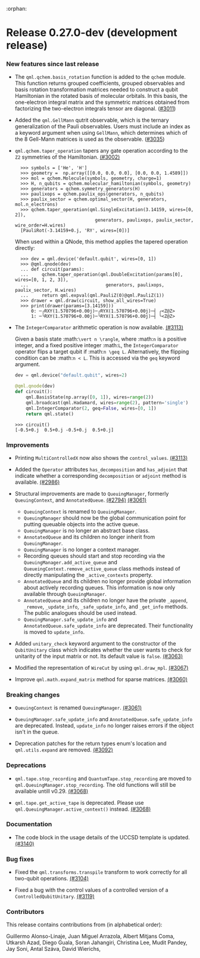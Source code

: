:orphan:

# Release 0.27.0-dev (development release)

<h3>New features since last release</h3>

* The `qml.qchem.basis_rotation` function is added to the `qchem` module. This function returns
  grouped coefficients, grouped observables and basis rotation transformation matrices needed to
  construct a qubit Hamiltonian in the rotated basis of molecular orbitals. In this basis, the
  one-electron integral matrix and the symmetric matrices obtained from factorizing the two-electron
  integrals tensor are diagonal.
  ([#3011](https://github.com/PennyLaneAI/pennylane/pull/3011))

* Added the `qml.GellMann` qutrit observable, which is the ternary generalization of the Pauli observables. Users must include an index as a
keyword argument when using `GellMann`, which determines which of the 8 Gell-Mann matrices is used as the observable.
  ([#3035](https://github.com/PennyLaneAI/pennylane/pull/3035))

* `qml.qchem.taper_operation` tapers any gate operation according to the `Z2`
  symmetries of the Hamiltonian.
  [(#3002)](https://github.com/PennyLaneAI/pennylane/pull/3002)

  ```pycon
    >>> symbols = ['He', 'H']
    >>> geometry =  np.array([[0.0, 0.0, 0.0], [0.0, 0.0, 1.4589]])
    >>> mol = qchem.Molecule(symbols, geometry, charge=1)
    >>> H, n_qubits = qchem.molecular_hamiltonian(symbols, geometry)
    >>> generators = qchem.symmetry_generators(H)
    >>> paulixops = qchem.paulix_ops(generators, n_qubits)
    >>> paulix_sector = qchem.optimal_sector(H, generators, mol.n_electrons)
    >>> qchem.taper_operation(qml.SingleExcitation(3.14159, wires=[0, 2]),
                                generators, paulixops, paulix_sector, wire_order=H.wires)
    [PauliRot(-3.14159+0.j, 'RY', wires=[0])]
    ```

  When used within a QNode, this method applies the tapered operation directly:

  ```pycon
    >>> dev = qml.device('default.qubit', wires=[0, 1])
    >>> @qml.qnode(dev)
    ... def circuit(params):
    ...     qchem.taper_operation(qml.DoubleExcitation(params[0], wires=[0, 1, 2, 3]),
    ...                             generators, paulixops, paulix_sector, H.wires)
    ...     return qml.expval(qml.PauliZ(0)@qml.PauliZ(1))
    >>> drawer = qml.draw(circuit, show_all_wires=True)
    >>> print(drawer(params=[3.14159]))
        0: ─╭RXY(1.570796+0.00j)─╭RYX(1.570796+0.00j)─┤ ╭<Z@Z>
        1: ─╰RXY(1.570796+0.00j)─╰RYX(1.570796+0.00j)─┤ ╰<Z@Z>
  ```

* The `IntegerComparator` arithmetic operation is now available.
[(#3113)](https://github.com/PennyLaneAI/pennylane/pull/3113)

  Given a basis state :math:`\vert n \rangle`, where :math:`n` is a positive integer, and a fixed positive
  integer :math:`L`, the `IntegerComparator` operator flips a target qubit if :math:`n \geq L`. 
  Alternatively, the flipping condition can be :math:`n < L`. This is accessed via the `geq` keyword
  argument.

  ```python
  dev = qml.device("default.qubit", wires=2)

  @qml.qnode(dev)
  def circuit():
      qml.BasisState(np.array([0, 1]), wires=range(2))
      qml.broadcast(qml.Hadamard, wires=range(2), pattern='single')
      qml.IntegerComparator(2, geq=False, wires=[0, 1])
      return qml.state()
  ```

  ```pycon
  >>> circuit()
  [-0.5+0.j  0.5+0.j -0.5+0.j  0.5+0.j]
  ```

<h3>Improvements</h3>

* Printing `MultiControlledX` now also shows the `control_values`.
[(#3113)](https://github.com/PennyLaneAI/pennylane/pull/3113)

* Added the `Operator` attributes `has_decomposition` and `has_adjoint` that indicate
  whether a corresponding `decomposition` or `adjoint` method is available.
  [(#2986)](https://github.com/PennyLaneAI/pennylane/pull/2986)

* Structural improvements are made to `QueuingManager`, formerly `QueuingContext`, and `AnnotatedQueue`.
  [(#2794)](https://github.com/PennyLaneAI/pennylane/pull/2794)
  [(#3061)](https://github.com/PennyLaneAI/pennylane/pull/3061)

   - `QueuingContext` is renamed to `QueuingManager`.
   - `QueuingManager` should now be the global communication point for putting queuable objects into the active queue.
   - `QueuingManager` is no longer an abstract base class.
   - `AnnotatedQueue` and its children no longer inherit from `QueuingManager`.
   - `QueuingManager` is no longer a context manager.
   -  Recording queues should start and stop recording via the `QueuingManager.add_active_queue` and 
     `QueueingContext.remove_active_queue` class methods instead of directly manipulating the `_active_contexts` property.
   - `AnnotatedQueue` and its children no longer provide global information about actively recording queues. This information
      is now only available through `QueuingManager`.
   - `AnnotatedQueue` and its children no longer have the private `_append`, `_remove`, `_update_info`, `_safe_update_info`,
      and `_get_info` methods. The public analogues should be used instead.
   - `QueuingManager.safe_update_info` and `AnnotatedQueue.safe_update_info` are deprecated.  Their functionality is moved to
      `update_info`.

* Added `unitary_check` keyword argument to the constructor of the `QubitUnitary` class which
  indicates whether the user wants to check for unitarity of the input matrix or not. Its default
  value is `false`.
  [(#3063)](https://github.com/PennyLaneAI/pennylane/pull/3063)
   
* Modified the representation of `WireCut` by using `qml.draw_mpl`.
  [(#3067)](https://github.com/PennyLaneAI/pennylane/pull/3067)

* Improve `qml.math.expand_matrix` method for sparse matrices.
  [(#3060)](https://github.com/PennyLaneAI/pennylane/pull/3060)

<h3>Breaking changes</h3>

 * `QueuingContext` is renamed `QueuingManager`.
  [(#3061)](https://github.com/PennyLaneAI/pennylane/pull/3061)

 * `QueuingManager.safe_update_info` and `AnnotatedQueue.safe_update_info` are deprecated. Instead, `update_info` no longer raises errors
   if the object isn't in the queue.

 * Deprecation patches for the return types enum's location and `qml.utils.expand` are removed.
   [(#3092)](https://github.com/PennyLaneAI/pennylane/pull/3092)

<h3>Deprecations</h3>

* `qml.tape.stop_recording` and `QuantumTape.stop_recording` are moved to `qml.QueuingManager.stop_recording`.
  The old functions will still be available untill v0.29.
  [(#3068)](https://github.com/PennyLaneAI/pennylane/pull/3068)

* `qml.tape.get_active_tape` is deprecated. Please use `qml.QueuingManager.active_context()` instead.
  [(#3068)](https://github.com/PennyLaneAI/pennylane/pull/3068)

<h3>Documentation</h3>

* The code block in the usage details of the UCCSD template is updated.
  [(#3140)](https://github.com/PennyLaneAI/pennylane/pull/3140)

<h3>Bug fixes</h3>

* Fixed the `qml.transforms.transpile` transform to work correctly for all two-qubit operations.
  [(#3104)](https://github.com/PennyLaneAI/pennylane/pull/3104)

* Fixed a bug with the control values of a controlled version of a `ControlledQubitUnitary`.
  [(#3119)](https://github.com/PennyLaneAI/pennylane/pull/3119)

<h3>Contributors</h3>

This release contains contributions from (in alphabetical order):

Guillermo Alonso-Linaje,
Juan Miguel Arrazola,
Albert Mitjans Coma,
Utkarsh Azad,
Diego Guala,
Soran Jahangiri,
Christina Lee,
Mudit Pandey,
Jay Soni,
Antal Száva,
David Wierichs,
